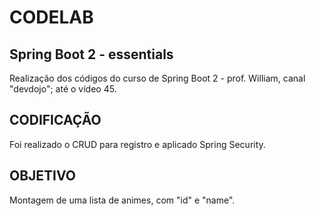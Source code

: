 # CODELAB

## Spring Boot 2 - essentials

Realização dos códigos do curso de Spring Boot 2 - prof. William, canal "devdojo"; até o vídeo 45.


## CODIFICAÇÃO

Foi realizado o CRUD para registro e aplicado Spring Security.


## OBJETIVO

Montagem de uma lista de animes, com "id" e "name".